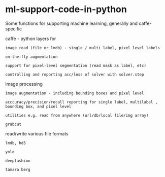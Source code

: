 # ml-support-code-in-python
Some functions for supporting machine learning, generally and caffe-specific

caffe - python layers for

    image read (file or lmdb) - single / multi label, pixel level labels

    on-the-fly augmentation

    support for pixel-level segmentation (read mask as label, etc)

    controlling and reporting acc/loss of solver with solver.step

image processing

    image augmentation - including bounding boxes and pixel level

    acccuracy/precision/recall reporting for single label, multilabel , bounding box, and pixel level

    utilities e.g. read from anywhere (url/db/local file/img array)
    
    grabcut

read/write various file formats

    lmdb, hd5

    yolo
    
    deepfashion 

    tamara berg 
    
    
